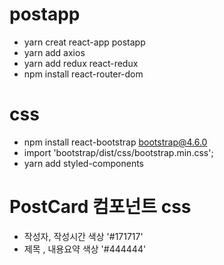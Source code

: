 # postapp

- yarn creat react-app postapp
- yarn add axios
- yarn add redux react-redux
- npm install react-router-dom

# css

- npm install react-bootstrap bootstrap@4.6.0
- import 'bootstrap/dist/css/bootstrap.min.css';
- yarn add styled-components

# PostCard 컴포넌트 css

- 작성자, 작성시간 색상 '#171717'
- 제목 , 내용요약 색상 '#444444'

